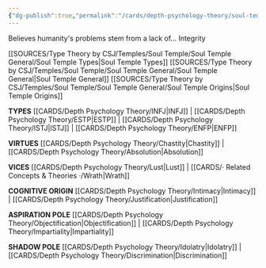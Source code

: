 ```yaml
---
{"dg-publish":true,"permalink":"/cards/depth-psychology-theory/soul-temple/","created":"2022-12-20T21:29:18.567+01:00","updated":"2023-04-27T18:35:36.771+02:00"}
---
```



Believes humanity's problems stem from a lack of...
Integrity

[[SOURCES/Type Theory by CSJ/Temples/Soul Temple/Soul Temple General/Soul Temple Types\|Soul Temple Types]]
[[SOURCES/Type Theory by CSJ/Temples/Soul Temple/Soul Temple General/Soul Temple General\|Soul Temple General]]
[[SOURCES/Type Theory by CSJ/Temples/Soul Temple/Soul Temple General/Soul Temple Origins\|Soul Temple Origins]]

**TYPES** 
[[CARDS/Depth Psychology Theory/INFJ\|INFJ]] | [[CARDS/Depth Psychology Theory/ESTP\|ESTP]] | [[CARDS/Depth Psychology Theory/ISTJ\|ISTJ]] | [[CARDS/Depth Psychology Theory/ENFP\|ENFP]]

**VIRTUES** 
[[CARDS/Depth Psychology Theory/Chastity\|Chastity]] | [[CARDS/Depth Psychology Theory/Absolution\|Absolution]]

**VICES**
[[CARDS/Depth Psychology Theory/Lust\|Lust]] | [[CARDS/· Related Concepts & Theories ·/Wrath\|Wrath]]

**COGNITIVE ORIGIN**
[[CARDS/Depth Psychology Theory/Intimacy\|Intimacy]] | [[CARDS/Depth Psychology Theory/Justification\|Justification]]

**ASPIRATION POLE**
[[CARDS/Depth Psychology Theory/Objectification\|Objectification]] | [[CARDS/Depth Psychology Theory/Impartiality\|Impartiality]]

**SHADOW POLE**
[[CARDS/Depth Psychology Theory/Idolatry\|Idolatry]] | [[CARDS/Depth Psychology Theory/Discrimination\|Discrimination]]
